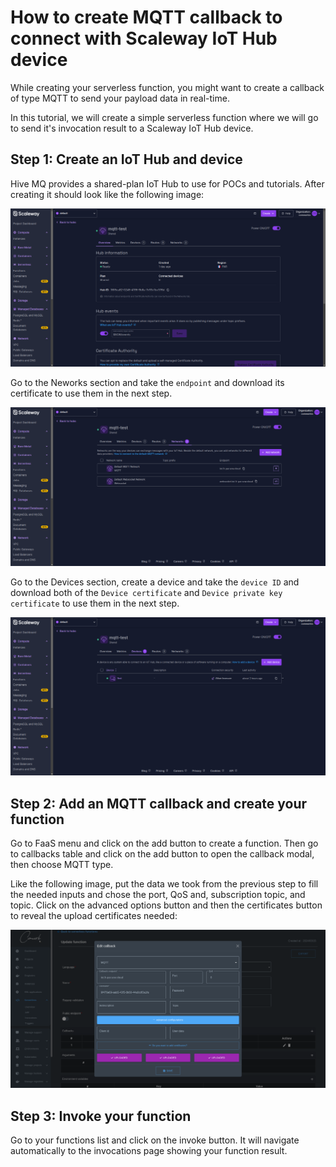 # How to create MQTT callback to connect with Scaleway IoT Hub device

While creating your serverless function, you might want to create a callback of type MQTT to send your payload data in real-time.

In this tutorial, we will create a simple serverless function where we will go to send it's invocation result to a Scaleway IoT Hub device.

## Step 1: Create an IoT Hub and device

Hive MQ provides a shared-plan IoT Hub to use for POCs and tutorials. After creating it should look like the following image:

![scaleway iot hub](../../img/faas/scaleway_iot_hub.png)

Go to the Neworks section and take the `endpoint` and download its certificate to use them in the next step.

![scaleway iot hub networks](../../img/faas/scaleway_iot_hub_network.png)

Go to the Devices section, create a device and take the `device ID` and download both of the `Device certificate` and `Device private key certificate` to use them in the next step. 

![scaleway iot hub devices](../../img/faas/scaleway_iot_hub_devices.png)

## Step 2: Add an MQTT callback and create your function

Go to FaaS menu and click on the add button to create a function. Then go to callbacks table and click on the add button to open the callback modal, then choose MQTT type.

Like the following image, put the data we took from the previous step to fill the needed inputs and chose the port, QoS and, subscription topic, and topic. Click on the advanced options button and then the certificates button to reveal the upload certificates needed:

![scaleway_mqtt_callback](../../img/faas/mqtt_scaleway_example.png)

## Step 3: Invoke your function

Go to your functions list and click on the invoke button. It will navigate automatically to the invocations page showing your function result.
